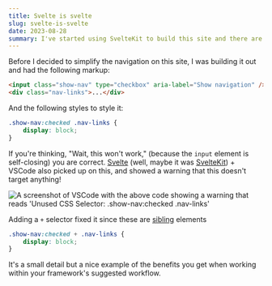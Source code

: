 ```yaml
---
title: Svelte is svelte
slug: svelte-is-svelte
date: 2023-08-28
summary: I've started using SvelteKit to build this site and there are some nice features it brings by default.
---
```


Before I decided to simplify the navigation on this site, I was building it out and had the following markup:

```html
<input class="show-nav" type="checkbox" aria-label="Show navigation" />
<div class="nav-links">...</div>
```

And the following styles to style it:

```css
.show-nav:checked .nav-links {
	display: block;
}
```

If you're thinking, "Wait, this won't work," (because the `input` element is self-closing) you are correct. [Svelte](https://svelte.dev/) (well, maybe it was [SvelteKit](https://kit.svelte.dev/)) + VSCode also picked up on this, and showed a warning that this doesn't target anything!

![A screenshot of VSCode with the above code showing a warning that reads 'Unused CSS Selector: .show-nav:checked .nav-links'](/Svelte%20CSS%20linting.png)

Adding a `+` selector fixed it since these are [sibling](https://developer.mozilla.org/en-US/docs/Web/CSS/General_sibling_combinator) elements

```css
.show-nav:checked + .nav-links {
	display: block;
}
```

It's a small detail but a nice example of the benefits you get when working within your framework's suggested workflow.
